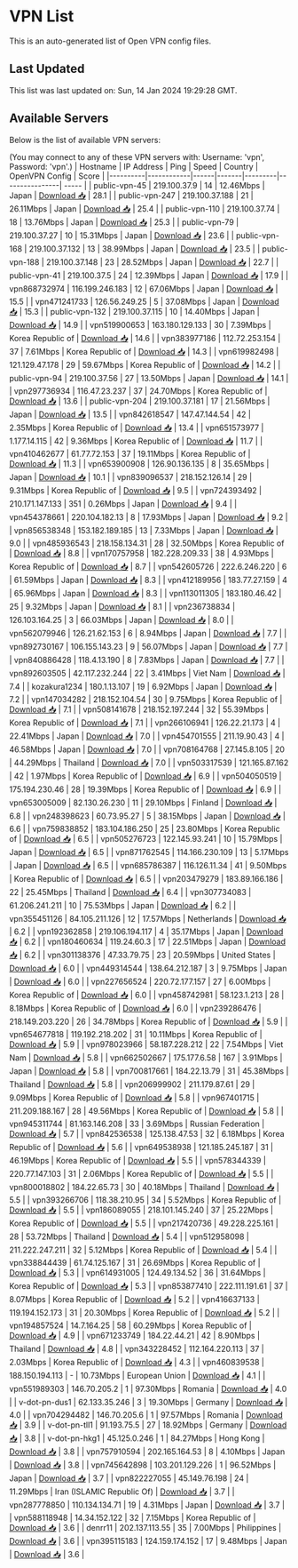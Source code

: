 # VPN List

This is an auto-generated list of Open VPN config files.

## Last Updated

This list was last updated on: Sun, 14 Jan 2024 19:29:28 GMT.

## Available Servers

Below is the list of available VPN servers:

(You may connect to any of these VPN servers with: Username: 'vpn', Password: 'vpn'.)
| Hostname | IP Address | Ping | Speed | Country | OpenVPN Config | Score |
|----------|------------|------|-------|---------|----------------| ----- |
| public-vpn-45 | 219.100.37.9 | 14 | 12.46Mbps | Japan | [Download 📥](./configs/server_0_JP.ovpn) | 28.1 |
| public-vpn-247 | 219.100.37.188 | 21 | 26.11Mbps | Japan | [Download 📥](./configs/server_1_JP.ovpn) | 25.4 |
| public-vpn-110 | 219.100.37.74 | 18 | 13.76Mbps | Japan | [Download 📥](./configs/server_2_JP.ovpn) | 25.3 |
| public-vpn-79 | 219.100.37.27 | 10 | 15.31Mbps | Japan | [Download 📥](./configs/server_3_JP.ovpn) | 23.6 |
| public-vpn-168 | 219.100.37.132 | 13 | 38.99Mbps | Japan | [Download 📥](./configs/server_4_JP.ovpn) | 23.5 |
| public-vpn-188 | 219.100.37.148 | 23 | 28.52Mbps | Japan | [Download 📥](./configs/server_5_JP.ovpn) | 22.7 |
| public-vpn-41 | 219.100.37.5 | 24 | 12.39Mbps | Japan | [Download 📥](./configs/server_6_JP.ovpn) | 17.9 |
| vpn868732974 | 116.199.246.183 | 12 | 67.06Mbps | Japan | [Download 📥](./configs/server_7_JP.ovpn) | 15.5 |
| vpn471241733 | 126.56.249.25 | 5 | 37.08Mbps | Japan | [Download 📥](./configs/server_8_JP.ovpn) | 15.3 |
| public-vpn-132 | 219.100.37.115 | 10 | 14.40Mbps | Japan | [Download 📥](./configs/server_9_JP.ovpn) | 14.9 |
| vpn519900653 | 163.180.129.133 | 30 | 7.39Mbps | Korea Republic of | [Download 📥](./configs/server_10_KR.ovpn) | 14.6 |
| vpn383977186 | 112.72.253.154 | 37 | 7.61Mbps | Korea Republic of | [Download 📥](./configs/server_11_KR.ovpn) | 14.3 |
| vpn619982498 | 121.129.47.178 | 29 | 59.67Mbps | Korea Republic of | [Download 📥](./configs/server_12_KR.ovpn) | 14.2 |
| public-vpn-94 | 219.100.37.56 | 27 | 13.50Mbps | Japan | [Download 📥](./configs/server_13_JP.ovpn) | 14.1 |
| vpn297736934 | 116.47.23.237 | 37 | 24.70Mbps | Korea Republic of | [Download 📥](./configs/server_14_KR.ovpn) | 13.6 |
| public-vpn-204 | 219.100.37.181 | 17 | 21.56Mbps | Japan | [Download 📥](./configs/server_15_JP.ovpn) | 13.5 |
| vpn842618547 | 147.47.144.54 | 42 | 2.35Mbps | Korea Republic of | [Download 📥](./configs/server_16_KR.ovpn) | 13.4 |
| vpn651573977 | 1.177.14.115 | 42 | 9.36Mbps | Korea Republic of | [Download 📥](./configs/server_17_KR.ovpn) | 11.7 |
| vpn410462677 | 61.77.72.153 | 37 | 19.11Mbps | Korea Republic of | [Download 📥](./configs/server_18_KR.ovpn) | 11.3 |
| vpn653900908 | 126.90.136.135 | 8 | 35.65Mbps | Japan | [Download 📥](./configs/server_19_JP.ovpn) | 10.1 |
| vpn839096537 | 218.152.126.14 | 29 | 9.31Mbps | Korea Republic of | [Download 📥](./configs/server_20_KR.ovpn) | 9.5 |
| vpn724393492 | 210.171.147.133 | 351 | 0.26Mbps | Japan | [Download 📥](./configs/server_21_JP.ovpn) | 9.4 |
| vpn454378661 | 220.104.182.13 | 8 | 17.93Mbps | Japan | [Download 📥](./configs/server_22_JP.ovpn) | 9.2 |
| vpn856538348 | 153.182.189.185 | 13 | 7.33Mbps | Japan | [Download 📥](./configs/server_23_JP.ovpn) | 9.0 |
| vpn485936543 | 218.158.134.31 | 28 | 32.50Mbps | Korea Republic of | [Download 📥](./configs/server_24_KR.ovpn) | 8.8 |
| vpn170757958 | 182.228.209.33 | 38 | 4.93Mbps | Korea Republic of | [Download 📥](./configs/server_25_KR.ovpn) | 8.7 |
| vpn542605726 | 222.6.246.220 | 6 | 61.59Mbps | Japan | [Download 📥](./configs/server_26_JP.ovpn) | 8.3 |
| vpn412189956 | 183.77.27.159 | 4 | 65.96Mbps | Japan | [Download 📥](./configs/server_27_JP.ovpn) | 8.3 |
| vpn113011305 | 183.180.46.42 | 25 | 9.32Mbps | Japan | [Download 📥](./configs/server_28_JP.ovpn) | 8.1 |
| vpn236738834 | 126.103.164.25 | 3 | 66.03Mbps | Japan | [Download 📥](./configs/server_29_JP.ovpn) | 8.0 |
| vpn562079946 | 126.21.62.153 | 6 | 8.94Mbps | Japan | [Download 📥](./configs/server_30_JP.ovpn) | 7.7 |
| vpn892730167 | 106.155.143.23 | 9 | 56.07Mbps | Japan | [Download 📥](./configs/server_31_JP.ovpn) | 7.7 |
| vpn840886428 | 118.4.13.190 | 8 | 7.83Mbps | Japan | [Download 📥](./configs/server_32_JP.ovpn) | 7.7 |
| vpn892603505 | 42.117.232.244 | 22 | 3.41Mbps | Viet Nam | [Download 📥](./configs/server_33_VN.ovpn) | 7.4 |
| kozakura1234 | 180.1.13.107 | 19 | 6.92Mbps | Japan | [Download 📥](./configs/server_34_JP.ovpn) | 7.2 |
| vpn147034282 | 218.152.104.54 | 30 | 9.75Mbps | Korea Republic of | [Download 📥](./configs/server_35_KR.ovpn) | 7.1 |
| vpn508141678 | 218.152.197.244 | 32 | 55.39Mbps | Korea Republic of | [Download 📥](./configs/server_36_KR.ovpn) | 7.1 |
| vpn266106941 | 126.22.21.173 | 4 | 22.41Mbps | Japan | [Download 📥](./configs/server_37_JP.ovpn) | 7.0 |
| vpn454701555 | 211.19.90.43 | 4 | 46.58Mbps | Japan | [Download 📥](./configs/server_38_JP.ovpn) | 7.0 |
| vpn708164768 | 27.145.8.105 | 20 | 44.29Mbps | Thailand | [Download 📥](./configs/server_39_TH.ovpn) | 7.0 |
| vpn503317539 | 121.165.87.162 | 42 | 1.97Mbps | Korea Republic of | [Download 📥](./configs/server_40_KR.ovpn) | 6.9 |
| vpn504050519 | 175.194.230.46 | 28 | 19.39Mbps | Korea Republic of | [Download 📥](./configs/server_41_KR.ovpn) | 6.9 |
| vpn653005009 | 82.130.26.230 | 11 | 29.10Mbps | Finland | [Download 📥](./configs/server_42_FI.ovpn) | 6.8 |
| vpn248398623 | 60.73.95.27 | 5 | 38.15Mbps | Japan | [Download 📥](./configs/server_43_JP.ovpn) | 6.6 |
| vpn759838852 | 183.104.186.250 | 25 | 23.80Mbps | Korea Republic of | [Download 📥](./configs/server_44_KR.ovpn) | 6.5 |
| vpn505276723 | 122.145.93.241 | 10 | 15.79Mbps | Japan | [Download 📥](./configs/server_45_JP.ovpn) | 6.5 |
| vpn871762545 | 114.166.230.109 | 13 | 5.17Mbps | Japan | [Download 📥](./configs/server_46_JP.ovpn) | 6.5 |
| vpn685786387 | 116.126.11.34 | 41 | 9.50Mbps | Korea Republic of | [Download 📥](./configs/server_47_KR.ovpn) | 6.5 |
| vpn203479279 | 183.89.166.186 | 22 | 25.45Mbps | Thailand | [Download 📥](./configs/server_48_TH.ovpn) | 6.4 |
| vpn307734083 | 61.206.241.211 | 10 | 75.53Mbps | Japan | [Download 📥](./configs/server_49_JP.ovpn) | 6.2 |
| vpn355451126 | 84.105.211.126 | 12 | 17.57Mbps | Netherlands | [Download 📥](./configs/server_50_NL.ovpn) | 6.2 |
| vpn192362858 | 219.106.194.117 | 4 | 35.17Mbps | Japan | [Download 📥](./configs/server_51_JP.ovpn) | 6.2 |
| vpn180460634 | 119.24.60.3 | 17 | 22.51Mbps | Japan | [Download 📥](./configs/server_52_JP.ovpn) | 6.2 |
| vpn301138376 | 47.33.79.75 | 23 | 20.59Mbps | United States | [Download 📥](./configs/server_53_US.ovpn) | 6.0 |
| vpn449314544 | 138.64.212.187 | 3 | 9.75Mbps | Japan | [Download 📥](./configs/server_54_JP.ovpn) | 6.0 |
| vpn227656524 | 220.72.177.157 | 27 | 6.00Mbps | Korea Republic of | [Download 📥](./configs/server_55_KR.ovpn) | 6.0 |
| vpn458742981 | 58.123.1.213 | 28 | 8.18Mbps | Korea Republic of | [Download 📥](./configs/server_56_KR.ovpn) | 6.0 |
| vpn239286476 | 218.149.203.220 | 26 | 34.78Mbps | Korea Republic of | [Download 📥](./configs/server_57_KR.ovpn) | 5.9 |
| vpn654677818 | 119.192.218.202 | 31 | 10.11Mbps | Korea Republic of | [Download 📥](./configs/server_58_KR.ovpn) | 5.9 |
| vpn978023966 | 58.187.228.212 | 22 | 7.54Mbps | Viet Nam | [Download 📥](./configs/server_59_VN.ovpn) | 5.8 |
| vpn662502667 | 175.177.6.58 | 167 | 3.91Mbps | Japan | [Download 📥](./configs/server_60_JP.ovpn) | 5.8 |
| vpn700817661 | 184.22.13.79 | 31 | 45.38Mbps | Thailand | [Download 📥](./configs/server_61_TH.ovpn) | 5.8 |
| vpn206999902 | 211.179.87.61 | 29 | 9.09Mbps | Korea Republic of | [Download 📥](./configs/server_62_KR.ovpn) | 5.8 |
| vpn967401715 | 211.209.188.167 | 28 | 49.56Mbps | Korea Republic of | [Download 📥](./configs/server_63_KR.ovpn) | 5.8 |
| vpn945311744 | 81.163.146.208 | 33 | 3.69Mbps | Russian Federation | [Download 📥](./configs/server_64_RU.ovpn) | 5.7 |
| vpn842536538 | 125.138.47.53 | 32 | 6.18Mbps | Korea Republic of | [Download 📥](./configs/server_65_KR.ovpn) | 5.6 |
| vpn649538938 | 121.185.245.187 | 31 | 46.19Mbps | Korea Republic of | [Download 📥](./configs/server_66_KR.ovpn) | 5.5 |
| vpn578344339 | 220.77.147.103 | 31 | 2.06Mbps | Korea Republic of | [Download 📥](./configs/server_67_KR.ovpn) | 5.5 |
| vpn800018802 | 184.22.65.73 | 30 | 40.18Mbps | Thailand | [Download 📥](./configs/server_68_TH.ovpn) | 5.5 |
| vpn393266706 | 118.38.210.95 | 34 | 5.52Mbps | Korea Republic of | [Download 📥](./configs/server_69_KR.ovpn) | 5.5 |
| vpn186089055 | 218.101.145.240 | 37 | 25.22Mbps | Korea Republic of | [Download 📥](./configs/server_70_KR.ovpn) | 5.5 |
| vpn217420736 | 49.228.225.161 | 28 | 53.72Mbps | Thailand | [Download 📥](./configs/server_71_TH.ovpn) | 5.4 |
| vpn512958098 | 211.222.247.211 | 32 | 5.12Mbps | Korea Republic of | [Download 📥](./configs/server_72_KR.ovpn) | 5.4 |
| vpn338844439 | 61.74.125.167 | 31 | 26.69Mbps | Korea Republic of | [Download 📥](./configs/server_73_KR.ovpn) | 5.3 |
| vpn614931005 | 124.49.134.52 | 36 | 31.64Mbps | Korea Republic of | [Download 📥](./configs/server_74_KR.ovpn) | 5.3 |
| vpn853877410 | 222.111.191.61 | 37 | 8.07Mbps | Korea Republic of | [Download 📥](./configs/server_75_KR.ovpn) | 5.2 |
| vpn416637133 | 119.194.152.173 | 31 | 20.30Mbps | Korea Republic of | [Download 📥](./configs/server_76_KR.ovpn) | 5.2 |
| vpn194857524 | 14.7.164.25 | 58 | 60.29Mbps | Korea Republic of | [Download 📥](./configs/server_77_KR.ovpn) | 4.9 |
| vpn671233749 | 184.22.44.21 | 42 | 8.90Mbps | Thailand | [Download 📥](./configs/server_78_TH.ovpn) | 4.8 |
| vpn343228452 | 112.164.220.113 | 37 | 2.03Mbps | Korea Republic of | [Download 📥](./configs/server_79_KR.ovpn) | 4.3 |
| vpn460839538 | 188.150.194.113 | - | 10.73Mbps | European Union | [Download 📥](./configs/server_80_EU.ovpn) | 4.1 |
| vpn551989303 | 146.70.205.2 | 1 | 97.30Mbps | Romania | [Download 📥](./configs/server_81_RO.ovpn) | 4.0 |
| v-dot-pn-dus1 | 62.133.35.246 | 3 | 19.30Mbps | Germany | [Download 📥](./configs/server_82_DE.ovpn) | 4.0 |
| vpn704294482 | 146.70.205.6 | 1 | 97.57Mbps | Romania | [Download 📥](./configs/server_83_RO.ovpn) | 3.9 |
| v-dot-pn-tll1 | 91.193.75.5 | 27 | 18.92Mbps | Germany | [Download 📥](./configs/server_84_DE.ovpn) | 3.8 |
| v-dot-pn-hkg1 | 45.125.0.246 | 1 | 84.27Mbps | Hong Kong | [Download 📥](./configs/server_85_HK.ovpn) | 3.8 |
| vpn757910594 | 202.165.164.53 | 8 | 4.10Mbps | Japan | [Download 📥](./configs/server_86_JP.ovpn) | 3.8 |
| vpn745642898 | 103.201.129.226 | 1 | 96.52Mbps | Japan | [Download 📥](./configs/server_87_JP.ovpn) | 3.7 |
| vpn822227055 | 45.149.76.198 | 24 | 11.29Mbps | Iran (ISLAMIC Republic Of) | [Download 📥](./configs/server_88_IR.ovpn) | 3.7 |
| vpn287778850 | 110.134.134.71 | 19 | 4.31Mbps | Japan | [Download 📥](./configs/server_89_JP.ovpn) | 3.7 |
| vpn588118948 | 14.34.152.122 | 32 | 7.15Mbps | Korea Republic of | [Download 📥](./configs/server_90_KR.ovpn) | 3.6 |
| denrr11 | 202.137.113.55 | 35 | 7.00Mbps | Philippines | [Download 📥](./configs/server_91_PH.ovpn) | 3.6 |
| vpn395115183 | 124.159.174.152 | 17 | 9.48Mbps | Japan | [Download 📥](./configs/server_92_JP.ovpn) | 3.6 |
